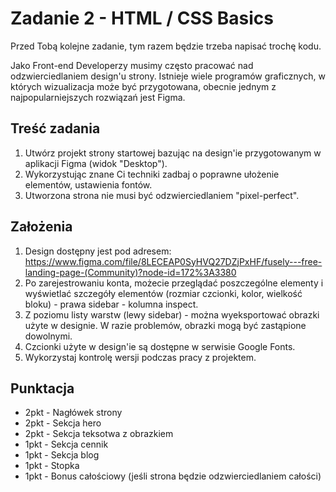 # Zadanie 2 - HTML / CSS Basics

Przed Tobą kolejne zadanie, tym razem będzie trzeba napisać trochę kodu.

Jako Front-end Developerzy musimy często pracować nad odzwierciedlaniem design'u strony. Istnieje wiele programów graficznych, w których wizualizacja może być przygotowana, 
obecnie jednym z najpopularniejszych rozwiązań jest Figma. 

## Treść zadania 
1. Utwórz projekt strony startowej bazując na design'ie przygotowanym w aplikacji Figma (widok "Desktop"). 
2. Wykorzystując znane Ci techniki zadbaj o poprawne ułożenie elementów, ustawienia fontów.
3. Utworzona strona nie musi być odzwierciedlaniem "pixel-perfect". 

## Założenia
1. Design dostępny jest pod adresem: https://www.figma.com/file/8LECEAP0SyHVQ27DZjPxHF/fusely---free-landing-page-(Community)?node-id=172%3A3380 
2. Po zarejestrowaniu konta, możecie przeglądać poszczególne elementy i wyświetlać szczegóły elementów (rozmiar czcionki, kolor, wielkość bloku) - prawa sidebar - kolumna inspect.
3. Z poziomu listy warstw (lewy sidebar) - można wyeksportować obrazki użyte w designie. W razie problemów, obrazki mogą być zastąpione dowolnymi.
4. Czcionki użyte w design'ie są dostępne w serwisie Google Fonts.
5. Wykorzystaj kontrolę wersji podczas pracy z projektem.

## Punktacja
- 2pkt - Nagłówek strony
- 2pkt - Sekcja hero 
- 2pkt - Sekcja teksotwa z obrazkiem
- 1pkt - Sekcja cennik
- 1pkt - Sekcja blog
- 1pkt - Stopka
- 1pkt - Bonus całościowy (jeśli strona będzie odzwierciedlaniem całości)
